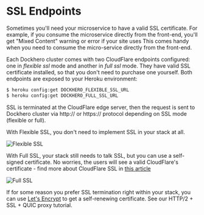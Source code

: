 
# SSL Endpoints

Sometimes you'll need your microservice to have a valid SSL certificate. For example, if you consume the microservice directly from the front-end, you'll get "Mixed Content" warning or error if your site uses This comes handy when you need to consume the micro-service directly from the front-end.

Each Dockhero cluster comes with two CloudFlare endpoints configured: one in *flexible ssl* mode and another in *full ssl* mode. They have valid SSL certificate installed, so that you don't need to purchase one yourself. Both endpoints are exposed to your Heroku environment:

```bash
$ heroku config:get DOCKHERO_FLEXIBLE_SSL_URL
$ heroku config:get DOCKHERO_FULL_SSL_URL
```

SSL is terminated at the CloudFlare edge server, then the request is sent to Dockhero cluster via http:// or https:// protocol depending on SSL mode (flexible or full).

With Flexible SSL, you don't need to implement SSL in your stack at all.

![Flexible SSL](https://support.cloudflare.com/hc/en-us/article_attachments/206124658/cfssl_flexible.png)

With Full SSL, your stack still needs to talk SSL, but you can use a self-signed certificate. No worries, the users will see a valid CloudFlare's certificate - find more about CloudFlare SSL in [this article](https://support.cloudflare.com/hc/en-us/articles/200170416-What-do-the-SSL-options-mean-)

![Full SSL](https://support.cloudflare.com/hc/en-us/article_attachments/206167937/cfssl_full.png)


If for some reason you prefer SSL termination right within your stack, you can use [Let's Encrypt](https://letsencrypt.org/) to get a self-renewing certificate. See our HTTP/2 + SSL + QUIC proxy tutorial.
